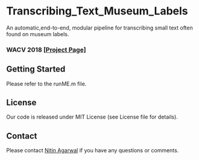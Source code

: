 # Transcribing_Text_Museum_Labels  
An automatic,end-to-end, modular pipeline for transcribing small text often found on museum labels.

### WACV 2018 [[Project Page]](https://www.ics.uci.edu/~agarwal/bugproject/index.html)

## Getting Started

Please refer to the runME.m file.

## License

Our code is released under MIT License (see License file for details).

## Contact

Please contact [Nitin Agarwal](http://www.ics.uci.edu/~agarwal/) if you have any questions or comments. 
